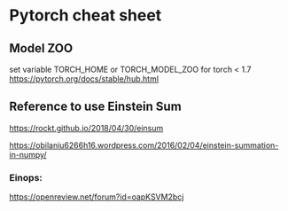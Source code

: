 # Pytorch cheat sheet
## Model ZOO 
set variable TORCH_HOME
or TORCH_MODEL_ZOO for torch < 1.7
https://pytorch.org/docs/stable/hub.html

## Reference to use Einstein Sum
https://rockt.github.io/2018/04/30/einsum

https://obilaniu6266h16.wordpress.com/2016/02/04/einstein-summation-in-numpy/

### Einops:
https://openreview.net/forum?id=oapKSVM2bcj
